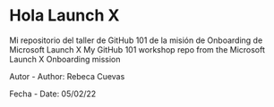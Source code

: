 # Hola Launch X

Mi repositorio del taller de GitHub 101 de la misión de Onboarding de Microsoft Launch X
My GitHub 101 workshop repo from the Microsoft Launch X Onboarding mission

Autor - Author: 
Rebeca Cuevas 

Fecha - Date: 
05/02/22
